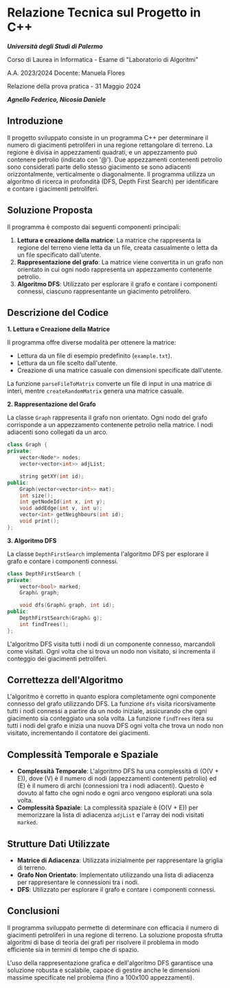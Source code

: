 # Relazione Tecnica sul Progetto in C++

_**Università degli Studi di Palermo**_

Corso di Laurea in Informatica - Esame di "Laboratorio di Algoritmi"

A.A. 2023/2024 Docente: Manuela Flores

Relazione della prova pratica - 31 Maggio 2024

_**Agnello Federico, Nicosia Daniele**_

## Introduzione

Il progetto sviluppato consiste in un programma C++ per determinare il numero di giacimenti petroliferi in una regione rettangolare di terreno. La regione è divisa in appezzamenti quadrati, e un appezzamento può contenere petrolio (indicato con '@'). Due appezzamenti contenenti petrolio sono considerati parte dello stesso giacimento se sono adiacenti orizzontalmente, verticalmente o diagonalmente. Il programma utilizza un algoritmo di ricerca in profondità (DFS, Depth First Search) per identificare e contare i giacimenti petroliferi.

## Soluzione Proposta

Il programma è composto dai seguenti componenti principali:

1. **Lettura e creazione della matrice**: La matrice che rappresenta la regione del terreno viene letta da un file, creata casualmente o letta da un file specificato dall'utente.
2. **Rappresentazione del grafo**: La matrice viene convertita in un grafo non orientato in cui ogni nodo rappresenta un appezzamento contenente petrolio.
3. **Algoritmo DFS**: Utilizzato per esplorare il grafo e contare i componenti connessi, ciascuno rappresentante un giacimento petrolifero.

## Descrizione del Codice

**1. Lettura e Creazione della Matrice**

Il programma offre diverse modalità per ottenere la matrice:

- Lettura da un file di esempio predefinito (`example.txt`).
- Lettura da un file scelto dall'utente.
- Creazione di una matrice casuale con dimensioni specificate dall'utente.

La funzione `parseFileToMatrix` converte un file di input in una matrice di interi, mentre `createRandomMatrix` genera una matrice casuale.

**2. Rappresentazione del Grafo**

La classe `Graph` rappresenta il grafo non orientato. Ogni nodo del grafo corrisponde a un appezzamento contenente petrolio nella matrice. I nodi adiacenti sono collegati da un arco.

```cpp
class Graph {
private:
    vector<Node*> nodes;
    vector<vector<int>> adjList;

    string getXY(int id);
public:
    Graph(vector<vector<int>> mat);
    int size();
    int getNodeId(int x, int y);
    void addEdge(int v, int u);
    vector<int> getNeighbours(int id);
    void print();
};
```

**3. Algoritmo DFS**

La classe `DepthFirstSearch` implementa l'algoritmo DFS per esplorare il grafo e contare i componenti connessi.

```cpp
class DepthFirstSearch {
private:
    vector<bool> marked;
    Graph& graph;

    void dfs(Graph& graph, int id);
public:
    DepthFirstSearch(Graph& g);
    int findTrees();
};
```

L'algoritmo DFS visita tutti i nodi di un componente connesso, marcandoli come visitati. Ogni volta che si trova un nodo non visitato, si incrementa il conteggio dei giacimenti petroliferi.


## Correttezza dell'Algoritmo

L'algoritmo è corretto in quanto esplora completamente ogni componente connesso del grafo utilizzando DFS. La funzione `dfs` visita ricorsivamente tutti i nodi connessi a partire da un nodo iniziale, assicurando che ogni giacimento sia conteggiato una sola volta. La funzione `findTrees` itera su tutti i nodi del grafo e inizia una nuova DFS ogni volta che trova un nodo non visitato, incrementando il contatore dei giacimenti.

## Complessità Temporale e Spaziale

- **Complessità Temporale**: L'algoritmo DFS ha una complessità di \(O(V + E)\), dove \(V\) è il numero di nodi (appezzamenti contenenti petrolio) ed \(E\) è il numero di archi (connessioni tra i nodi adiacenti). Questo è dovuto al fatto che ogni nodo e ogni arco vengono esplorati una sola volta.
- **Complessità Spaziale**: La complessità spaziale è \(O(V + E)\) per memorizzare la lista di adiacenza `adjList` e l'array dei nodi visitati `marked`.

## Strutture Dati Utilizzate

- **Matrice di Adiacenza**: Utilizzata inizialmente per rappresentare la griglia di terreno.
- **Grafo Non Orientato**: Implementato utilizzando una lista di adiacenza per rappresentare le connessioni tra i nodi.
- **DFS**: Utilizzato per esplorare il grafo e contare i componenti connessi.

## Conclusioni

Il programma sviluppato permette di determinare con efficacia il numero di giacimenti petroliferi in una regione di terreno. La soluzione proposta sfrutta algoritmi di base di teoria dei grafi per risolvere il problema in modo efficiente sia in termini di tempo che di spazio.

L'uso della rappresentazione grafica e dell'algoritmo DFS garantisce una soluzione robusta e scalabile, capace di gestire anche le dimensioni massime specificate nel problema (fino a 100x100 appezzamenti).
